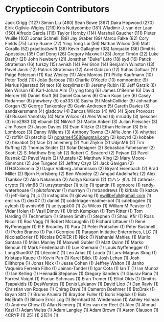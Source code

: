 Crypticcoin Contributors
==================

Jack Grigg (1127)
Simon Liu (460)
Sean Bowe (367)
Daira Hopwood (270)
Eirik Ogilvie-Wigley (216)
Kris Nuttycombe (181)
Wladimir J. van der Laan (150)
Alfredo Garcia (116)
Taylor Hornby (114)
Marshall Gaucher (111)
Pieter Wuille (102)
Jonas Schnelli (89)
Jay Graber (89)
Marco Falke (82)
Cory Fields (75)
Larry Ruane (72)
Ying Tong Lai (56)
Nathan Wilcox (56)
Matt Corallo (52)
practicalswift (38)
Kevin Gallagher (38)
fanquake (36)
Dimitris Apostolou (35)
Carl Dong (26)
Gregory Maxwell (23)
Jorge Timón (22)
Luke Dashjr (21)
John Newbery (21)
Jonathan "Duke" Leto (18)
syd (16)
Patick Strateman (16)
furszy (15)
avnish (14)
Per Grön (14)
Benjamin Winston (13)
Pavel Janík (12)
Patrick Strateman (12)
Ariel Gabizon (12)
Suhas Daftuar (11)
Paige Peterson (11)
Kaz Wesley (11)
Alex Morcos (11)
Philip Kaufmann (10)
Peter Todd (10)
João Barbosa (10)
Charlie O'Keefe (10)
nomnombtc (9)
Marius Kjærstad (9)
teor (8)
kozyilmaz (8)
Jeremy Rubin (8)
Jeff Garzik (8)
Ben Wilson (8)
Karl-Johan Alm (7)
ying tong (6)
James O'Beirne (6)
David Mercer (6)
Daniel Kraft (6)
Daniel Cousens (6)
Chun Kuan Lee (6)
Casey Rodarmor (6)
jnewbery (5)
ca333 (5)
Sasha (5)
MeshCollider (5)
Johnathan Corgan (5)
George Tankersley (5)
Gavin Andresen (5)
Gareth Davies (5)
sandakersmann (4)
gladcow (4)
Zancas Wilcox (4)
WO (4)
Sjors Provoost (4)
Russell Yanofsky (4)
Nate Wilcox (4)
Alex Wied (4)
mruddy (3)
lpescher (3)
isle2983 (3)
elbandi (3)
NikVolf (3)
Martin Ankerl (3)
Julian Fleischer (3)
Jim Posen (3)
Jason Davies (3)
Evan Klitzke (3)
Ethan Heilman (3)
Eric Lombrozo (3)
Danny Willems (3)
Anthony Towns (3)
Alfie John (3)
whythat (2)
rofl0r (2)
ptschip (2)
noname45688@gmail.com (2)
kpcyrd (2)
kobake (2)
hexabot (2)
face (2)
aniemerg (2)
Yuri Zhykin (2)
UdjinM6 (2)
Tim Ruffing (2)
Thomas Snider (2)
Solar Designer (2)
Sebastian Falbesoner (2)
Scott (2)
S. Matthew English (2)
Robert C. Seacord (2)
Pejvan (2)
Pavol Rusnak (2)
Pavel Vasin (2)
Mustafa (2)
Matthew King (2)
Mary Moore-Simmons (2)
Joe Turgeon (2)
Jeffrey Czyz (2)
Jack Gavigan (2)
ITH4Coinomia (2)
Dagur Valberg Johannsson (2)
Bryant Eisenbach (2)
Brad Miller (2)
Bjorn Hjortsberg (2)
Ben Woosley (2)
Amgad Abdelhafez (2)
Alex Tsankov (2)
Akio Nakamura (2)
Aditya Kulkarni (2)
ロハン ダル (1)
zathras-crypto (1)
vim88 (1)
unsystemizer (1)
tulip (1)
tpantin (1)
sgmoore (1)
randy-waterhouse (1)
plutoforever (1)
murrayn (1)
mrbandrews (1)
kirkalx (1)
kazcw (1)
jeff-liang (1)
jc (1)
instagibbs (1)
glowang (1)
ewillbefull@gmail.com (1)
emilrus (1)
dexX7 (1)
daniel (1)
codetriage-readme-bot (1)
calebogden (1)
ayleph (1)
avnish98 (1)
adityapk00 (1)
Za Wilcox (1)
William M Peaster (1)
Vidar Holen (1)
Vasil Dimov (1)
Ulrich Kempken (1)
Tom Ritter (1)
Tom Harding (1)
Technetium (1)
Steven Smith (1)
Stephen (1)
Shaul Kfir (1)
Ross Nicoll (1)
Rod Vagg (1)
Robert McLaughlin (1)
Richard Littauer (1)
René Nyffenegger (1)
R E Broadley (1)
Puru (1)
Peter Pratscher (1)
Peter Bushnell (1)
Pedro Branco (1)
Paul Georgiou (1)
Paragon Initiative Enterprises, LLC (1)
NicolasDorier (1)
Nicolas DORIER (1)
Nick (1)
Nathaniel Mahieu (1)
Murilo Santana (1)
Miles Manley (1)
Maxwell Gubler (1)
Matt Quinn (1)
Marko Bencun (1)
Mark Friedenbach (1)
Luv Khemani (1)
Louis Nyffenegger (1)
LongShao007 (1)
LitecoinZ (1)
Leo Arias (1)
Lauda (1)
Lars-Magnus Skog (1)
Kristaps Kaupe (1)
Kevin Pan (1)
Karel Bilek (1)
Josh Lehan (1)
Josh Ellithorpe (1)
Jonas Nick (1)
Jesse Cohen (1)
Jeffrey Walton (1)
Janito Vaqueiro Ferreira Filho (1)
Jainan-Tandel (1)
Igor Cota (1)
Ian T (1)
Ian Munoz (1)
Ian Kelling (1)
Hennadii Stepanov (1)
Gregory Sanders (1)
Gaurav Rana (1)
Forrest Voight (1)
Florian Schmaus (1)
Eran Tromer (1)
Elliot Olds (1)
Dimitris Tsapakidis (1)
DesWurstes (1)
Denis Lukianov (1)
David Llop (1)
Dan Raviv (1)
Christian von Roques (1)
Chirag Davé (1)
Cameron Boehmer (1)
BtcDrak (1)
Bryan Stitt (1)
Bruno Arueira (1)
Braydon Fuller (1)
Boris Hajduk (1)
Bob McElrath (1)
Bitcoin Error Log (1)
Bernhard M. Wiedemann (1)
Ashley Holman (1)
Andrew Chow (1)
Allan Niemerg (1)
Alex van der Peet (1)
Alex (1)
Ahmad Kazi (1)
Adam Weiss (1)
Adam Langley (1)
Adam Brown (1)
Aaron Clauson (1)
4CRYP (1)
251 (1)
21E14 (1)
